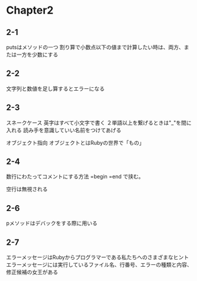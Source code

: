 # Chapter2

## 2-1
putsはメソッドの一つ
割り算で小数点以下の値まで計算したい時は、両方、または一方を少数にする

## 2-2
文字列と数値を足し算するとエラーになる

## 2-3
スネークケース
英字はすべて小文字で書く
２単語以上を繋げるときは"_"を間に入れる
読み手を意識していい名前をつけてあげる

オブジェクト指向
オブジェクトとはRubyの世界で「もの」
## 2-4
数行にわたってコメントにする方法
=begin
=end
で挟む。

空行は無視される

## 2-6
pメソッドはデバックをする際に用いる

## 2-7
エラーメッセージはRubyからプログラマーである私たちへのさまざまなヒント
エラーメッセージには実行しているファイル名、行番号、エラーの種類と内容、修正候補の女王がある
